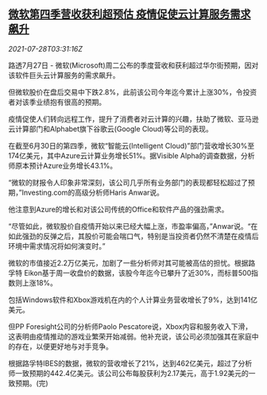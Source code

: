 <!--1627444863000-->
[微软第四季营收获利超预估 疫情促使云计算服务需求飙升](https://cn.reuters.com/article/msft-q4-res-cloud-computing-0728-idCNKBS2EY09W)
------

<div><i>2021-07-28T03:31:16Z</i></div><p>路透7月27日 - 微软(Microsoft)周二公布的季度营收和获利超过华尔街预期，因对该软件巨头云计算服务的需求飙升。</p><p>但微软股价在盘后交易中下跌2.8%，此前该公司今年迄今累计上涨30%，令投资者对该季业绩抱有很高的预期。</p><p>疫情促使人们转向远程工作，提升了消费者对云计算的兴趣，扶助了微软、亚马逊云计算部门和Alphabet旗下谷歌云(Google Cloud)等公司的表现。</p><p>在截至6月30日的第四季，微软“智能云(Intelligent Cloud)”部门营收增长30%至174亿美元，其中Azure云计算业务增长51%。据Visible Alpha的调查数据，分析师原本预计Azure业务增长43.1%。</p><p>“微软的财报令人印象非常深刻，该公司几乎所有业务部门的表现都轻松超过了预期，”Investing.com的高级分析师Haris Anwar说。</p><p>他注意到Azure的增长和对该公司传统的Office和软件产品的强劲需求。</p><p>“尽管如此，微软股价自疫情开始以来已经大幅上涨，市盈率偏高，”Anwar说。“在如此强劲的反弹之后，其股价可能会喘口气，特别是当投资者仍然不清楚在疫情后环境中需求情况将如何演变时。”</p><p>微软的市值接近2.2万亿美元，加剧了一些分析师对其可能被高估的担忧。根据路孚特 Eikon基于周一收盘价的数据，该股今年迄今已攀升了近30%，而标普500指数则上涨18%。</p><p>包括Windows软件和Xbox游戏机在内的个人计算业务营收增长了9%，达到141亿美元。</p><p>但PP Foresight公司的分析师Paolo Pescatore说，Xbox内容和服务收入下滑，这表明由疫情推动的游戏业繁荣开始减弱。他补充说，该公司必须加强其在家庭中的存在，以便更好地与对手竞争。</p><p>根据路孚特IBES的数据，微软的营收增长了21%，达到462亿美元，超过了分析师一致预期的442.4亿美元。该公司公布每股获利为2.17美元，高于1.92美元的一致预期。(完)</p>
